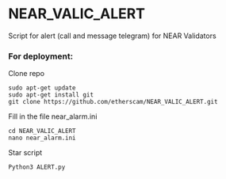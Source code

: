 # NEAR_VALIC_ALERT
Script for alert (call and message telegram) for NEAR Validators  
 ### For deployment:

Clone repo
```
sudo apt-get update
sudo apt-get install git
git clone https://github.com/etherscam/NEAR_VALIC_ALERT.git
```
Fill in the file near_alarm.ini
```
cd NEAR_VALIC_ALERT
nano near_alarm.ini
```
Star script
```
Python3 ALERT.py
```
